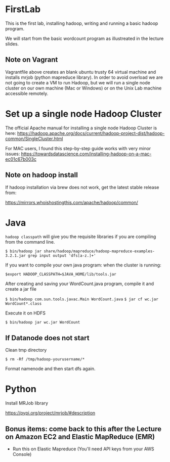 # FirstLab
This is the first lab, installing hadoop, writing and running a basic hadoop program.

We will start from the basic wordcount program as illustreated in the lecture slides.

## Note on Vagrant
 
Vagrantfile above creates an blank ubuntu trusty 64 virtual machine and installs mrjob (python mapreduce library).
In order to avoid overload we are not going to create a VM to run Hadoop, but we will run a single node cluster on our own machine (Mac or Windows) or on the Unix Lab machine accessible remotely.


# Set up a single node Hadoop Cluster

The official Apache manual for installing a single node Hadoop Cluster is here:
<https://hadoop.apache.org/docs/current/hadoop-project-dist/hadoop-common/SingleCluster.html>

For MAC users, I found this step-by-step guide works with very minor issues:
<https://towardsdatascience.com/installing-hadoop-on-a-mac-ec01c67b003c>


<!--Install homebrew <https://brew.sh/>
Check Java version
$ java -version
If you do not have Java8, install it
$ brew cask install homebrew/cask-versions/adoptopenjdk8-->

## Note on hadoop install 
If hadoop installation via brew does not work, get the latest stable release from:

<https://mirrors.whoishostingthis.com/apache/hadoop/common/>

<!-- have not added the JAVA_HOME setup on hadoop-env.sh as it gave error-->

# Java

`hadoop classpath` will give you the requisite libraries if you are compiling
from the command line.


<!--Follow the instructions here to make and run the jar
<http://hadoop.apache.org/docs/current/hadoop-mapreduce-client/hadoop-mapreduce-client-core/MapReduceTutorial.html>
Generate a sample input file as in 
https://docs.deistercloud.com/content/Technology.50/Hadoop/Hadoop%20single.10.xml?embedded=true#c5ceb5c977c8c4cf1d80d5601f43f406
`$ bin/hadoop jar share/hadoop/mapreduce/hadoop-mapreduce-examples-3.2.1.jar grep words.txt output 'mark'`-->

<!-- my hadoop is at /usr/local/Cellar/hadoop-3.2.1/ -->

`$ bin/hadoop jar share/hadoop/mapreduce/hadoop-mapreduce-examples-3.2.1.jar grep input output 'dfs[a-z.]+'`

If you want to compile your own java program: 
when the cluster is running:

`$export HADOOP_CLASSPATH=$JAVA_HOME/lib/tools.jar`

After creating and saving your WordCount.java program, compile it and create a jar file

`$ bin/hadoop com.sun.tools.javac.Main WordCount.java`
`$ jar cf wc.jar WordCount*.class`

Execute it on HDFS

`$ bin/hadoop jar wc.jar WordCount `

## If Datanode does not start

Clean tmp directory

`$ rm -Rf /tmp/hadoop-yourusername/*`

Format namenode and then start dfs again.


# Python

Install MRJob library

https://pypi.org/project/mrjob/#description

<!-- Run the mrjob.py program
<https://pythonhosted.org/mrjob/guides/quickstart.html>
Alter the example program to produce a wordcount -->

## Bonus items: come back to this after the Lecture on Amazon EC2 and Elastic MapReduce (EMR)

* Run this on Elastic Mapreduce (You'll need API keys from your AWS Console)

